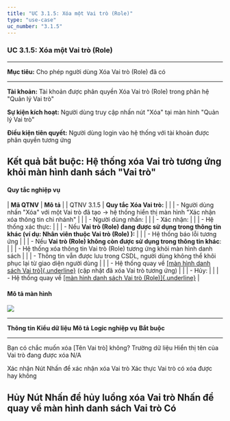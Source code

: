```yaml
---
title: "UC 3.1.5: Xóa một Vai trò (Role)"
type: "use-case"
uc_number: "3.1.5"
---
```


### UC 3.1.5: Xóa một Vai trò (Role)

  ----------------------------------------------------------------------------------------------------------
  **Mục tiêu:**               Cho phép người dùng Xóa Vai trò (Role) đã có
  --------------------------- ------------------------------------------------------------------------------
  **Tài khoản:**              Tài khoản được phân quyền Xóa Vai trò (Role) trong phân hệ "Quản lý Vai trò"

  **Sự kiện kích hoạt:**      Người dùng truy cập nhấn nút "Xóa" tại màn hình "Quản lý Vai trò"

  **Điều kiện tiên quyết:**   Người dùng login vào hệ thống với tài khoản được phân quyền tương ứng

  **Kết quả bắt buộc:**       Hệ thống xóa Vai trò tương ứng khỏi màn hình danh sách "Vai trò"
  ----------------------------------------------------------------------------------------------------------

#### Quy tắc nghiệp vụ

| **Mã QTNV** | **Mô tả** |
| QTNV 3.1.5 | **Quy tắc Xóa Vai trò:** |
|  | - Người dùng nhấn "Xóa" với một Vai trò đã tạo → hệ thống hiển thị màn hình "Xác nhận xóa thông tin chi nhánh" |
|  | - Người dùng nhấn: |
|  | - Xác nhận: |
|  | - Hệ thống xác thực: |
|  | - Nếu **Vai trò (Role) đang được sử dụng trong thông tin khác (ví dụ: Nhân viên thuộc Vai trò (Role) ):** |
|  | - Hệ thống báo lỗi tương ứng |
|  | - Nếu **Vai trò (Role) không còn được sử dụng trong thông tin khác**: |
|  | - Hệ thống xóa thông tin Vai trò (Role) tương ứng khỏi màn hình danh sách |
|  | - Thông tin vẫn được lưu trong CSDL, người dùng không thể khôi phục lại từ giao diện người dùng |
|  | - Hệ thống quay về [[màn hình danh sách Vai trò]{.underline}](#uc-3.1.1xem-danh-sách-tìm-kiếm-vai-trò-role) (cập nhật đã xóa Vai trò tương ứng) |
|  | - Hủy: |
|  | - Hệ thống quay về [[màn hình danh sách Vai trò (Role)]{.underline}](#uc-3.1.1xem-danh-sách-tìm-kiếm-vai-trò-role) |

#### Mô tả màn hình

![](media/image7.png)

  ---------------------------------------------------------------------------------------------------------------------------------------------------------------------
  **Thông tin**                                 **Kiểu dữ liệu**   **Mô tả**                                **Logic nghiệp vụ**                          **Bắt buộc**
  --------------------------------------------- ------------------ ---------------------------------------- -------------------------------------------- --------------
  Bạn có chắc muốn xóa \[Tên Vai trò\] không?   Trường dữ liệu     Hiển thị tên của Vai trò đang được xóa   N/A                                          

  Xác nhận                                      Nút                Nhấn để xác nhận xóa Vai trò             Xác thực Vai trò có xóa được hay không       

  Hủy                                           Nút                Nhấn để hủy luồng xóa Vai trò            Nhấn để quay về màn hình danh sách Vai trò   Có
  ---------------------------------------------------------------------------------------------------------------------------------------------------------------------
